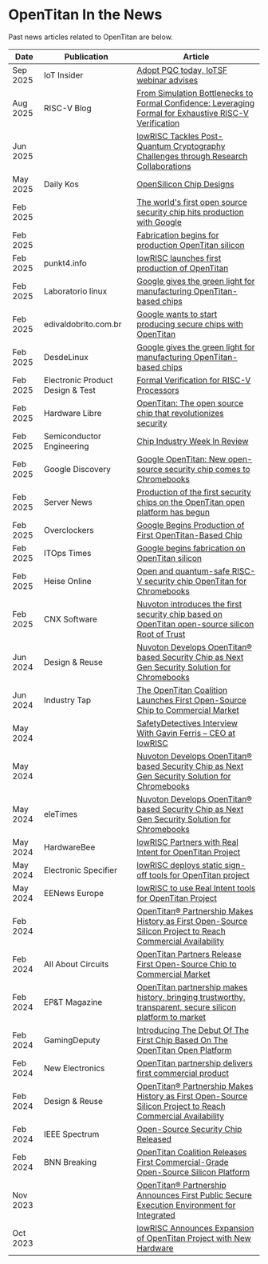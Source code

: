 # OpenTitan In the News

Past news articles related to OpenTitan are below.

 Date | Publication | Article 
------|-------------|------------
 Sep 2025 | IoT Insider | [Adopt PQC today, IoTSF webinar advises](https://www.iotinsider.com/industries/security/adopt-pqc-today-iotsf-webinar-advises/)
 Aug 2025 | RISC-V Blog | [From Simulation Bottlenecks to Formal Confidence: Leveraging Formal for Exhaustive RISC-V Verification](https://riscv.org/blog/2025/08/from-simulation-bottlenecks-to-formal-confidence-leveraging-formal-for-exhaustive-risc-v-verification/)
 Jun 2025 |  | [lowRISC Tackles Post-Quantum Cryptography Challenges through Research Collaborations](https://lowrisc.org/news/lowrisc-tackles-post-quantum-cryptography-challenges-through-research-collaborations/)
 May 2025 | Daily Kos | [OpenSilicon Chip Designs](https://www.dailykos.com/stories/2025/5/10/2321371/-OpenSilicon-Chip-Designs)
 Feb 2025 |  | [The world's first open source security chip hits production with Google](https://lowrisc.org/news/the-worlds-first-open-source-security-chip-hits-production-with-google/)
 Feb 2025 |  | [Fabrication begins for production OpenTitan silicon ](https://opensource.googleblog.com/2025/02/fabrication-begins-for-production-opentitan-silicon.html)
 Feb 2025 | punkt4.info | [lowRISC launches first production of OpenTitan](https://punkt4.info/nachrichten/detail/news/lowrisc-lanciert-erste-produktion-von-opentitan/)
 Feb 2025 | Laboratorio linux | [Google gives the green light for manufacturing OpenTitan-based chips](https://laboratoriolinux.es/index.php/-noticias-mundo-linux-/software/37552-google-da-el-banderazo-verde-para-la-fabricacion-de-los-chips-basados-en-opentitan.html)
 Feb 2025 | edivaldobrito.com.br | [Google wants to start producing secure chips with OpenTitan](https://www.edivaldobrito.com.br/google-inicia-producao-de-chips-seguros-com-opentitan/)
 Feb 2025 | DesdeLinux | [Google gives the green light for manufacturing OpenTitan-based chips](https://blog.desdelinux.net/google-da-el-banderazo-verde-para-la-fabricacion-de-los-chips-basados-en-opentitan/)
 Feb 2025 | Electronic Product Design & Test | [Formal Verification for RISC-V Processors](https://www.epdtonthenet.net/article/213901/Formal-Verification-for-RISC-V-Processor.aspx)
 Feb 2025 | Hardware Libre | [OpenTitan: The open source chip that revolutionizes security](https://www.hwlibre.com/opentitan-el-chip-de-codigo-abierto-que-revoluciona-la-seguridad/)
 Feb 2025 | Semiconductor Engineering | [Chip Industry Week In Review ](https://semiengineering.com/chip-industry-week-in-review-73/)
 Feb 2025 | Google Discovery | [Google OpenTitan: New open-source security chip comes to Chromebooks ](https://googlediscovery.com/2025/02/07/google-opentitan-novo-chip-de-seguranca-de-codigo-aberto-chega-aos-chromebooks/)
 Feb 2025 | Server News | [Production of the first security chips on the OpenTitan open platform has begun](https://servernews.ru/1117950)
 Feb 2025 | Overclockers | [Google Begins Production of First OpenTitan-Based Chip](https://overclockers.ru/blog/news_from_Alex/show/207527/Google-nachala-proizvodstvo-pervogo-chipa-na-baze-OpenTitan)
 Feb 2025 | ITOps Times | [Google begins fabrication on OpenTitan silicon](https://www.itopstimes.com/itops/google-begins-fabrication-on-opentitan-silicon/)
 Feb 2025 | Heise Online | [Open and quantum-safe RISC-V security chip OpenTitan for Chromebooks ](https://www.heise.de/en/news/Open-and-quantum-safe-RISC-V-security-chip-OpenTitan-for-Chromebooks-10274833.html)
 Feb 2025 | CNX Software | [Nuvoton introduces the first security chip based on OpenTitan open-source silicon Root of Trust ](https://www.cnx-software.com/2025/02/07/nuvoton-opentitan-security-chip-open-source-silicon-root-of-trust/)
 Jun 2024 | Design & Reuse | [Nuvoton Develops OpenTitan® based Security Chip as Next Gen Security Solution for Chromebooks](https://www.design-reuse.com/news/56335/nuvoton-lowrisc-opentitan-security-chip-chromebooks.html)
 Jun 2024 | Industry Tap | [The OpenTitan Coalition Launches First Open-Source Chip to Commercial Market](https://www.industrytap.com/the-opentitan-coalition-launches-first-open-source-chip-to-commercial-market/72880)
 May 2024 |  | [SafetyDetectives Interview With Gavin Ferris – CEO at lowRISC](https://lowrisc.org/news/safetydetectives-interview-with-gavin-ferris-ceo-at-lowrisc/)
 May 2024 |  | [Nuvoton Develops OpenTitan® based Security Chip as Next Gen Security Solution for Chromebooks](https://lowrisc.org/news/nuvoton-develops-opentitan-based-security-chip-as-next-gen-security-solution-for-chromebooks/)
 May 2024 | eleTimes | [Nuvoton Develops OpenTitan® based Security Chip as Next Gen Security Solution for Chromebooks](https://www.eletimes.com/nuvoton-develops-opentitan-based-security-chip-as-next-gen-security-solution-for-chromebooks)
 May 2024 | HardwareBee | [lowRISC Partners with Real Intent for OpenTitan Project](https://hardwarebee.com/electronic-breaking-news/lowrisc-partners-with-real-intent-for-opentitan-project/)
 May 2024 | Electronic Specifier | [lowRISC deploys static sign-off tools for OpenTitan project](https://www.electronicspecifier.com/industries/security/lowrisc-deploys-static-sign-off-tools-for-opentitan-project)
 May 2024 | EENews Europe | [lowRISC to use Real Intent tools for OpenTitan Project](https://www.eenewseurope.com/en/lowrisc-to-use-real-intent-tools-for-opentitan-project/)
 Feb 2024 |  | [OpenTitan® Partnership Makes History as First Open-Source Silicon Project to Reach Commercial Availability](https://lowrisc.org/news/opentitan-commercial-availability/)
 Feb 2024 | All About Circuits | [OpenTitan Partners Release First Open-Source Chip to Commercial Market](https://www.allaboutcircuits.com/news/opentitan-partners-release-first-open-source-chip-to-commercial-market/)
 Feb 2024 | EP&T Magazine | [OpenTitan partnership makes history, bringing trustworthy, transparent, secure silicon platform to market](https://www.ept.ca/2024/02/first-open-source-silicon-project-reaches-commercial-availability/)
 Feb 2024 | GamingDeputy | [Introducing The Debut Of The First Chip Based On The OpenTitan Open Platform](https://www.gamingdeputy.com/introducing-the-debut-of-the-first-chip-based-on-the-opentitan-open-platform/)
 Feb 2024 | New Electronics | [OpenTitan partnership delivers first commercial product](https://www.newelectronics.co.uk/content/news/opentitan-partnership-delivers-first-commercial-product/)
 Feb 2024 | Design & Reuse | [OpenTitan® Partnership Makes History as First Open-Source Silicon Project to Reach Commercial Availability](https://www.design-reuse.com/news/55686/opentitan-partnership-open-source-silicon-project.html?utm_medium=rss&utm_source=designreuse&utm_content=120809&utm_campaign=55686)
 Feb 2024 | IEEE Spectrum | [Open-Source Security Chip Released](https://spectrum.ieee.org/open-titan-chip)
 Feb 2024 | BNN Breaking | [OpenTitan Coalition Releases First Commercial-Grade Open-Source Silicon Platform](https://bnnbreaking.com/tech/opentitan-coalition-releases-first-commercial-grade-open-source-silicon-platform)
 Nov 2023 |  | [OpenTitan® Partnership Announces First Public Secure Execution Environment for Integrated](https://lowrisc.org/news/opentitan-partnership-announces-first-public-secure-execution-environment-for-integrated/)
 Oct 2023 |  | [lowRISC Announces Expansion of OpenTitan Project with New Hardware](https://lowrisc.org/news/lowrisc-announces-expansion-of-opentitan-project-with-new-hardware/)
